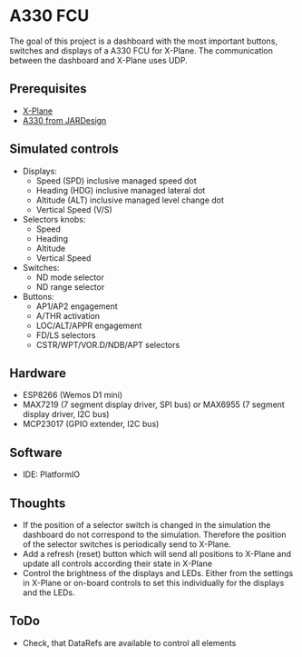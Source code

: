 # A330 FCU
The goal of this project is a dashboard with the most important buttons, switches and displays of a A330 FCU for X-Plane.
The communication between the dashboard and X-Plane uses UDP.

## Prerequisites
 * [X-Plane](http://www.x-plane.com)
 * [A330 from JARDesign](http://jardesign.org/a330/)

## Simulated controls
 * Displays:
   * Speed (SPD) inclusive managed speed dot
   * Heading (HDG) inclusive managed lateral dot
   * Altitude (ALT) inclusive managed level change dot
   * Vertical Speed (V/S)
 * Selectors knobs:
   * Speed
   * Heading
   * Altitude
   * Vertical Speed
 * Switches:
   * ND mode selector
   * ND range selector
 * Buttons:
   * AP1/AP2 engagement
   * A/THR activation
   * LOC/ALT/APPR engagement
   * FD/LS selectors
   * CSTR/WPT/VOR.D/NDB/APT selectors

## Hardware
 * ESP8266 (Wemos D1 mini)
 * MAX7219 (7 segment display driver, SPI bus) or
   MAX6955 (7 segment display driver, I2C bus)
 * MCP23017 (GPIO extender, I2C bus)

## Software
 * IDE: PlatformIO

## Thoughts
 * If the position of a selector switch is changed in the simulation the dashboard do not correspond
   to the simulation. Therefore the position of the selector switches is periodically send to X-Plane.
 * Add a refresh (reset) button which will send all positions to X-Plane and update all controls
   according their state in X-Plane
 * Control the brightness of the displays and LEDs. Either from the settings in X-Plane or
   on-board controls to set this individually for the displays and the LEDs.

## ToDo
 * Check, that DataRefs are available to control all elements

